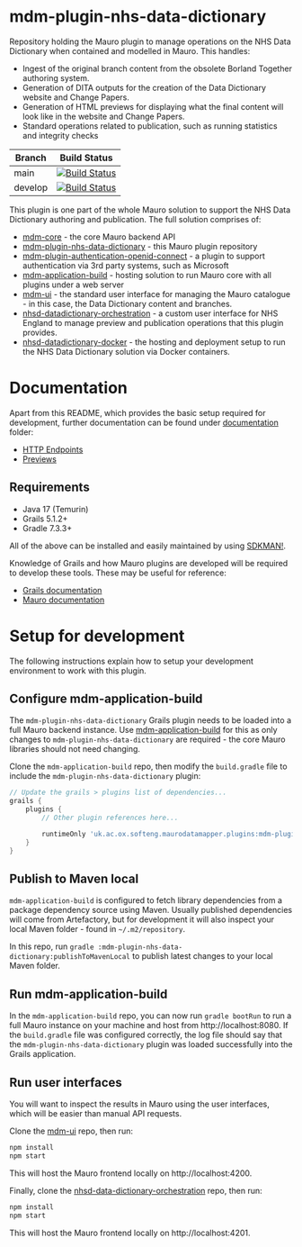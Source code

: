# mdm-plugin-nhs-data-dictionary

Repository holding the Mauro plugin to manage operations on the NHS Data Dictionary when contained and modelled in Mauro. This handles:

- Ingest of the original branch content from the obsolete Borland Together authoring system.
- Generation of DITA outputs for the creation of the Data Dictionary website and Change Papers.
- Generation of HTML previews for displaying what the final content will look like in the website and Change Papers.
- Standard operations related to publication, such as running statistics and integrity checks

| Branch  | Build Status |
| ------- | ------- | 
| main    | [![Build Status](https://jenkins.cs.ox.ac.uk/buildStatus/icon?job=Mauro+Data+Mapper-NHSD%2Fmdm-mdm-plugin-nhs-data-dictionary%2Fmain)](https://jenkins.cs.ox.ac.uk/blue/organizations/jenkins/Mauro+Data+Mapper-NHSD%2Fmdm-mdm-plugin-nhs-data-dictionary/branches)    |
| develop | [![Build Status](https://jenkins.cs.ox.ac.uk/buildStatus/icon?job=Mauro+Data+Mapper-NHSD%2Fmdm-mdm-plugin-nhs-data-dictionary%2Fdevelop)](https://jenkins.cs.ox.ac.uk/blue/organizations/jenkins/Mauro+Data+Mapper-NHSD%2Fmdm-mdm-plugin-nhs-data-dictionary/branches) |

This plugin is one part of the whole Mauro solution to support the NHS Data Dictionary authoring and publication. The full solution comprises of:

- [mdm-core](https://github.com/MauroDataMapper/mdm-core) - the core Mauro backend API
- [mdm-plugin-nhs-data-dictionary](https://github.com/MauroDataMapper-NHSD/mdm-plugin-nhs-data-dictionary) - this Mauro plugin repository
- [mdm-plugin-authentication-openid-connect](https://github.com/MauroDataMapper-Plugins/mdm-plugin-authentication-openid-connect) - a plugin to support authentication via 3rd party systems, such as Microsoft
- [mdm-application-build](https://github.com/MauroDataMapper/mdm-application-build) - hosting solution to run Mauro core with all plugins under a web server
- [mdm-ui](https://github.com/MauroDataMapper/mdm-ui) - the standard user interface for managing the Mauro catalogue - in this case, the Data Dictionary content and branches.
- [nhsd-datadictionary-orchestration](https://github.com/MauroDataMapper-NHSD/nhsd-datadictionary-orchestration) - a custom user interface for NHS England to manage preview and publication operations that this plugin provides.
- [nhsd-datadictionary-docker](https://github.com/MauroDataMapper-NHSD/nhsd-datadictionary-docker) - the hosting and deployment setup to run the NHS Data Dictionary solution via Docker containers.

# Documentation

Apart from this README, which provides the basic setup required for development, further documentation can be found under [documentation](/docs) folder:

- [HTTP Endpoints](/docs/endpoints.md)
- [Previews](/docs/previews.md)

## Requirements

* Java 17 (Temurin)
* Grails 5.1.2+
* Gradle 7.3.3+

All of the above can be installed and easily maintained by using [SDKMAN!](https://sdkman.io/install).

Knowledge of Grails and how Mauro plugins are developed will be required to develop these tools. These may be useful for reference:

- [Grails documentation](https://docs.grails.org/5.1.2/guide/single.html)
- [Mauro documentation](https://maurodatamapper.github.io/)

# Setup for development

The following instructions explain how to setup your development environment to work with this plugin.

## Configure mdm-application-build

The `mdm-plugin-nhs-data-dictionary` Grails plugin needs to be loaded into a full Mauro backend instance. Use [mdm-application-build](https://github.com/MauroDataMapper/mdm-application-build) for this as only changes to `mdm-plugin-nhs-data-dictionary` are required - the core Mauro libraries should not need changing.

Clone the `mdm-application-build` repo, then modify the `build.gradle` file to include the `mdm-plugin-nhs-data-dictionary` plugin:

```groovy
// Update the grails > plugins list of dependencies...
grails {
    plugins {
        // Other plugin references here...

        runtimeOnly 'uk.ac.ox.softeng.maurodatamapper.plugins:mdm-plugin-nhs-data-dictionary:2.0.0-SNAPSHOT'
    }
}
```

## Publish to Maven local

`mdm-application-build` is configured to fetch library dependencies from a package dependency source using Maven. Usually published dependencies will
come from Artefactory, but for development it will also inspect your local Maven folder - found in `~/.m2/repository`.

In this repo, run `gradle :mdm-plugin-nhs-data-dictionary:publishToMavenLocal` to publish latest changes to your local Maven folder.

## Run mdm-application-build

In the `mdm-application-build` repo, you can now run `gradle bootRun` to run a full Mauro instance on your machine and host
from http://localhost:8080. If the `build.gradle` file was configured correctly, the log file should say that the `mdm-plugin-nhs-data-dictionary` plugin
was loaded successfully into the Grails application.

## Run user interfaces

You will want to inspect the results in Mauro using the user interfaces, which will be easier than manual API requests.

Clone the [mdm-ui](https://github.com/MauroDataMapper/mdm-ui) repo, then run:

```bash
npm install
npm start
```

This will host the Mauro frontend locally on http://localhost:4200.

Finally, clone the [nhsd-data-dictionary-orchestration](https://github.com/MauroDataMapper-NHSD/nhsd-datadictionary-orchestration) repo, then run:

```bash
npm install
npm start
```

This will host the Mauro frontend locally on http://localhost:4201.
